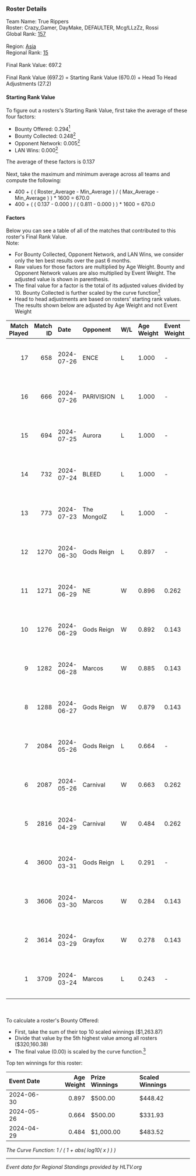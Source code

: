 ### Roster Details<br />
Team Name: True Rippers<br />
Roster: Crazy_Gamer, DayMake, DEFAULTER, Mcg!LLzZz, Rossi<br />
Global Rank: [157](../standings_global_2024_08_14.md)<br />
<br />
Region: [Asia]( ../standings_asia_2024_08_14.md)<br />
Regional Rank: [15]( ../standings_asia_2024_08_14.md)<br />
<br />
Final Rank Value:  697.2<br />
<br />
Final Rank Value (697.2) = Starting Rank Value (670.0) + Head To Head Adjustments (27.2)<br />

#### Starting Rank Value<br />
To figure out a rosters's Starting Rank Value, first take the average of these four factors:<br />
- Bounty Offered: 0.294[<sup>1</sup>](#table2)
- Bounty Collected: 0.248[<sup>2</sup>](#table1)
- Opponent Network: 0.005[<sup>2</sup>](#table1)
- LAN Wins: 0.000[<sup>2</sup>](#table1)

The average of these factors is 0.137<br />
<br />
Next, take the maximum and minimum average across all teams and compute the following:<br />
- 400 + ( ( Roster_Average - Min_Average ) / ( Max_Average - Min_Average ) ) * 1600 = 670.0
- 400 + ( ( 0.137 - 0.000 ) / ( 0.811 - 0.000 ) ) * 1600 = 670.0


#### Factors<br />
Below you can see a table of all of the matches that contributed to this roster's Final Rank Value.<br />
Note:<br />

- For Bounty Collected, Opponent Network, and LAN Wins, we consider only the ten best results over the past 6 months.
- Raw values for those factors are multiplied by Age Weight. Bounty and Opponent Network values are also multiplied by Event Weight. The adjusted value is shown in parenthesis.
- The final value for a factor is the total of its adjusted values divided by 10. Bounty Collected is further scaled by the curve function[<sup>3</sup>](#curveFunction)
- Head to head adjustments are based on rosters' starting rank values. The results shown below are adjusted by Age Weight and not Event Weight
<span id="table1"></span><br />


| Match Played | Match ID | Date       | Opponent    | W/L | Age Weight | Event Weight | Bounty Collected | Opponent Network | LAN Wins  | H2H Adj. | Roster                                             |
| -: | -: | :- | :- | :- | :- | :- | :- | :- | :- | -: | :- |
|           17 |      658 | 2024-07-26 | ENCE        | L   | 1.000      | -            | -                | -                | -         |    -0.91 | Crazy_Gamer, DayMake, DEFAULTER, Mcg!LLzZz, Rossi  |
|           16 |      666 | 2024-07-26 | PARIVISION  | L   | 1.000      | -            | -                | -                | -         |    -3.12 | Crazy_Gamer, DayMake, DEFAULTER, Mcg!LLzZz, Rossi  |
|           15 |      694 | 2024-07-25 | Aurora      | L   | 1.000      | -            | -                | -                | -         |    -0.52 | Crazy_Gamer, DayMake, DEFAULTER, Mcg!LLzZz, Rossi  |
|           14 |      732 | 2024-07-24 | BLEED       | L   | 1.000      | -            | -                | -                | -         |    -1.31 | Crazy_Gamer, DayMake, DEFAULTER, Mcg!LLzZz, Rossi  |
|           13 |      773 | 2024-07-23 | The MongolZ | L   | 1.000      | -            | -                | -                | -         |    -0.10 | Crazy_Gamer, DayMake, DEFAULTER, Mcg!LLzZz, Rossi  |
|           12 |     1270 | 2024-06-30 | Gods Reign  | L   | 0.897      | -            | -                | -                | -         |   -12.50 | Crazy_Gamer, DayMake, DEFAULTER, Mcg!LLzZz, Rossi  |
|           11 |     1271 | 2024-06-29 | NE          | W   | 0.896      | 0.262        | 0.000 (0.000)    | 0.000 (0.000)    | 0 (0.000) |     4.13 | Crazy_Gamer, DayMake, DEFAULTER, Mcg!LLzZz, Rossi  |
|           10 |     1276 | 2024-06-29 | Gods Reign  | W   | 0.892      | 0.143        | 0.034 (0.004)    | 0.178 (0.023)    | 0 (0.000) |    15.95 | Crazy_Gamer, DayMake, DEFAULTER, Mcg!LLzZz, Rossi  |
|            9 |     1282 | 2024-06-28 | Marcos      | W   | 0.885      | 0.143        | 0.000 (0.000)    | 0.034 (0.004)    | 0 (0.000) |     7.01 | Crazy_Gamer, DayMake, DEFAULTER, Mcg!LLzZz, Rossi  |
|            8 |     1288 | 2024-06-27 | Gods Reign  | W   | 0.879      | 0.143        | 0.034 (0.004)    | 0.178 (0.022)    | 0 (0.000) |    16.80 | Crazy_Gamer, DayMake, DEFAULTER, Mcg!LLzZz, Rossi  |
|            7 |     2084 | 2024-05-26 | Gods Reign  | L   | 0.664      | -            | -                | -                | -         |    -8.11 | Crazy_Gamer, DayMake, DEFAULTER, Mcg!LLzZz, Rossi  |
|            6 |     2087 | 2024-05-26 | Carnival    | W   | 0.663      | 0.262        | 0.002 (0.000)    | 0.000 (0.000)    | 0 (0.000) |     6.35 | Crazy_Gamer, DayMake, DEFAULTER, Mcg!LLzZz, Rossi  |
|            5 |     2816 | 2024-04-29 | Carnival    | W   | 0.484      | 0.262        | 0.002 (0.000)    | 0.000 (0.000)    | 0 (0.000) |     4.85 | Crazy_Gamer, DEFAULTER, Gh0sTTTT, Mcg!LLzZz, Rossi |
|            4 |     3600 | 2024-03-31 | Gods Reign  | L   | 0.291      | -            | -                | -                | -         |    -3.60 | Crazy_Gamer, DEFAULTER, Gh0sTTTT, Mcg!LLzZz, Rossi |
|            3 |     3606 | 2024-03-30 | Marcos      | W   | 0.284      | 0.143        | 0.000 (0.000)    | 0.009 (0.000)    | 0 (0.000) |     3.61 | Crazy_Gamer, DEFAULTER, Gh0sTTTT, Mcg!LLzZz, Rossi |
|            2 |     3614 | 2024-03-29 | Grayfox     | W   | 0.278      | 0.143        | 0.000 (0.000)    | 0.002 (0.000)    | 0 (0.000) |     3.25 | Crazy_Gamer, DEFAULTER, Gh0sTTTT, Mcg!LLzZz, Rossi |
|            1 |     3709 | 2024-03-24 | Marcos      | L   | 0.243      | -            | -                | -                | -         |    -4.55 | Anasasis, Crazy_Gamer, DEFAULTER, Mcg!LLzZz, Rossi |

<br />
<span id="table2"></span><br />
To calculate a roster's Bounty Offered:<br />

- First, take the sum of their top 10 scaled winnings ($1,263.87)
- Divide that value by the 5th highest value among all rosters ($320,160.38)
- The final value (0.00) is scaled by the curve function.[<sup>3</sup>](#curveFunction)

Top ten winnings for this roster:<br />

| Event Date | Age Weight | Prize Winnings | Scaled Winnings |
| :- | -: | :- | :- |
| 2024-06-30 |      0.897 | $500.00        | $448.42         |
| 2024-05-26 |      0.664 | $500.00        | $331.93         |
| 2024-04-29 |      0.484 | $1,000.00      | $483.52         |


<span id="curveFunction"></span>_The Curve Function: 1 / ( 1 + abs( log10( x ) ) )_<br />

---
_Event data for Regional Standings provided by HLTV.org_<br />
